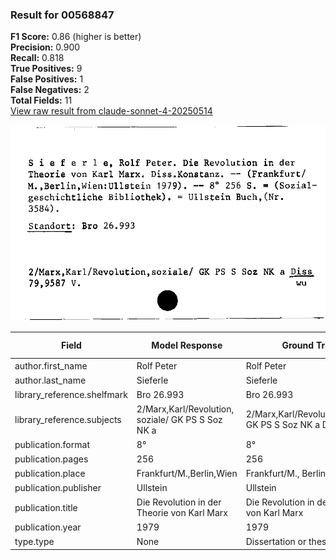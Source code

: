 ### Result for 00568847
**F1 Score:** 0.86 (higher is better)<br>**Precision:** 0.900<br>**Recall:** 0.818<br>**True Positives:** 9<br>**False Positives:** 1<br>**False Negatives:** 2<br>**Total Fields:** 11<br>[View raw result from claude-sonnet-4-20250514](https://github.com/RISE-UNIBAS/humanities_data_benchmark/blob/main/results/2025-09-02/T0148/request_T0148_00568847.json)

<img src="https://github.com/RISE-UNIBAS/humanities_data_benchmark/blob/main/benchmarks/zettelkatalog/images/00568847.jpg?raw=true" alt="00568847" width="600px">

| Field | Model Response | Ground Truth | Fuzzy Score | Match |
|-------|----------------|--------------|-------------|-------|
| author.first_name | Rolf Peter | Rolf Peter | 1.000 | ✅ |
| author.last_name | Sieferle | Sieferle | 1.000 | ✅ |
| library_reference.shelfmark | Bro 26.993 | Bro 26.993 | 1.000 | ✅ |
| library_reference.subjects | 2/Marx,Karl/Revolution, soziale/ GK PS S Soz NK a | 2/Marx,Karl/Revolution,soziale/ GK PS S Soz NK a Diss | 0.941 | ❌ |
| publication.format | 8° | 8° | 1.000 | ✅ |
| publication.pages | 256 | 256 | 1.000 | ✅ |
| publication.place | Frankfurt/M.,Berlin,Wien | Frankfurt/M., Berlin, Wien | 0.960 | ✅ |
| publication.publisher | Ullstein | Ullstein | 1.000 | ✅ |
| publication.title | Die Revolution in der Theorie von Karl Marx | Die Revolution in der Theorie von Karl Marx | 1.000 | ✅ |
| publication.year | 1979 | 1979 | 1.000 | ✅ |
| type.type | None | Dissertation or thesis | 0.000 | ❌ |

